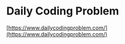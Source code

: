 # Daily Coding Problem

[https://www.dailycodingproblem.com/](https://www.dailycodingproblem.com/)


